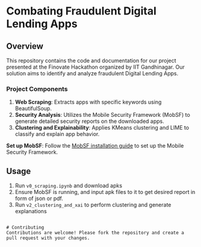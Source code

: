 # Combating Fraudulent Digital Lending Apps

## Overview
This repository contains the code and documentation for our project presented at the Finovate Hackathon organized by IIT Gandhinagar. Our solution aims to identify and analyze fraudulent Digital Lending Apps. 

### Project Components
1. **Web Scraping**: Extracts apps with specific keywords using BeautifulSoup.
2. **Security Analysis**: Utilizes the Mobile Security Framework (MobSF) to generate detailed security reports on the downloaded apps.
3. **Clustering and Explainability**: Applies KMeans clustering and LIME to classify and explain app behavior.


**Set up MobSF**:
Follow the [MobSF installation guide](https://github.com/MobSF/Mobile-Security-Framework-MobSF) to set up the Mobile Security Framework.

## Usage
1. Run `v0_scraping.ipynb` and download apks
2. Ensure MobSF is running, and input apk files to it to get desired report in form of json or pdf.
3. Run `v2_clustering_and_xai` to perform clustering and generate explanations
    

```

# Contributing
Contributions are welcome! Please fork the repository and create a pull request with your changes.

